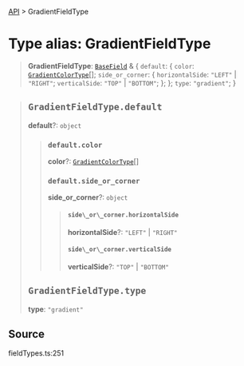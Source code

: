 [API](../index.md) > GradientFieldType

# Type alias: GradientFieldType

> **GradientFieldType**: [`BaseField`](type-alias.BaseField.md) & \{
  `default`: \{
    `color`: [`GradientColorType`](type-alias.GradientColorType.md)[];
    `side_or_corner`: \{
      `horizontalSide`: `"LEFT"` \| `"RIGHT"`;
      `verticalSide`: `"TOP"` \| `"BOTTOM"`;
    };
  };
  `type`: `"gradient"`;
 }

> ## `GradientFieldType.default`
>
> **default**?: `object`
>
> > ### `default.color`
> >
> > **color**?: [`GradientColorType`](type-alias.GradientColorType.md)[]
> >
> > ### `default.side_or_corner`
> >
> > **side\_or\_corner**?: `object`
> >
> > > #### `side\_or\_corner.horizontalSide`
> > >
> > > **horizontalSide**?: `"LEFT"` \| `"RIGHT"`
> > >
> > > #### `side\_or\_corner.verticalSide`
> > >
> > > **verticalSide**?: `"TOP"` \| `"BOTTOM"`
> > >
> > >
> >
> >
>
> ## `GradientFieldType.type`
>
> **type**: `"gradient"`
>
>

## Source

fieldTypes.ts:251
